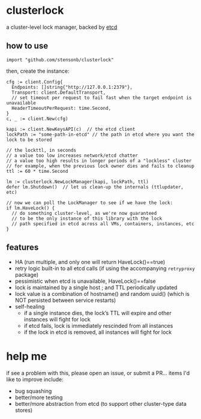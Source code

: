 # clusterlock

a cluster-level lock manager, backed by [etcd](http://etcd.io)

## how to use

```golang
import "github.com/stensonb/clusterlock"
```

then, create the instance:

```golang
cfg := client.Config{
  Endpoints: []string{"http://127.0.0.1:2379"},
  Transport: client.DefaultTransport,
  // set timeout per request to fail fast when the target endpoint is unavailable
  HeaderTimeoutPerRequest: time.Second,
}
c, _ := client.New(cfg)

kapi := client.NewKeysAPI(c)  // the etcd client
lockPath := "some-path-in-etcd" // the path in etcd where you want the lock to be stored

// the lockttl, in seconds
// a value too low increases network/etcd chatter
// a value too high results in longer periods of a "lockless" cluster
// for example, when the previous lock owner dies and fails to cleanup
ttl := 60 * time.Second

lm := clusterlock.NewLockManager(kapi, lockPath, ttl)
defer lm.Shutdown()  // let us clean-up the internals (ttlupdater, etc)

// now we can poll the LockManager to see if we have the lock:
if lm.HaveLock() {
  // do something cluster-level, as we're now guaranteed
  // to be the only instance of this library with the lock
  // path specified in etcd across all VMs, containers, instances, etc
}
```

## features
* HA (run multiple, and only one will return HaveLock()==true)
* retry logic built-in to all etcd calls (if using the accompanying ```retryproxy``` package)
* pessimistic when etcd is unavailable, HaveLock()==false
* lock is maintained by a single host ; and TTL periodically updated
* lock value is a combination of hostname() and random uuid() (which is NOT persisted between service restarts)
* self-healing
  * if a single instance dies, the lock’s TTL will expire and other instances will fight for lock
  * if etcd fails, lock is immediately rescinded from all instances
  * if the lock in etcd is removed, all instances will fight for lock

# help me
if see a problem with this, please open an issue, or submit a PR...
items I'd like to improve include:
* bug squashing
* better/more testing
* better/more abstraction from etcd (to support other cluster-type data stores)
